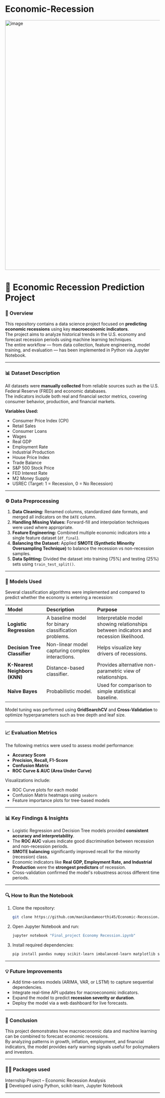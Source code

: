 # Economic-Recession
<img width="1440" height="810" alt="image" src="https://github.com/user-attachments/assets/57dce0b2-0ca1-436f-bedd-a3c94e1f4533" /> 


# 🏦 Economic Recession Prediction Project

### 📘 Overview
This repository contains a data science project focused on **predicting economic recessions** using key **macroeconomic indicators**.  
The project aims to analyze historical trends in the U.S. economy and forecast recession periods using machine learning techniques.  
The entire workflow — from data collection, feature engineering, model training, and evaluation — has been implemented in Python via Jupyter Notebook.

---

### 📊 Dataset Description
All datasets were **manually collected** from reliable sources such as the U.S. Federal Reserve (FRED) and economic databases.  
The indicators include both real and financial sector metrics, covering consumer behavior, production, and financial markets.

**Variables Used:**
- Consumer Price Index (CPI)
- Retail Sales
- Consumer Loans
- Wages
- Real GDP
- Employment Rate
- Industrial Production
- House Price Index
- Trade Balance
- S&P 500 Stock Price
- FED Interest Rate
- M2 Money Supply
- USREC (Target: 1 = Recession, 0 = No Recession)

---

### ⚙️ Data Preprocessing
1. **Data Cleaning:** Renamed columns, standardized date formats, and merged all indicators on the `DATE` column.  
2. **Handling Missing Values:** Forward-fill and interpolation techniques were used where appropriate.  
3. **Feature Engineering:** Combined multiple economic indicators into a single feature dataset (`df_final`).  
4. **Balancing the Dataset:** Applied **SMOTE (Synthetic Minority Oversampling Technique)** to balance the recession vs non-recession samples.  
5. **Data Splitting:** Divided the dataset into training (75%) and testing (25%) sets using `train_test_split()`.

---

### 🤖 Models Used
Several classification algorithms were implemented and compared to predict whether the economy is entering a recession:

| Model | Description | Purpose |
|:------|:-------------|:--------|
| **Logistic Regression** | A baseline model for binary classification problems. | Interpretable model showing relationships between indicators and recession likelihood. |
| **Decision Tree Classifier** | Non-linear model capturing complex interactions. | Helps visualize key drivers of recessions. |
| **K-Nearest Neighbors (KNN)** | Distance-based classifier. | Provides alternative non-parametric view of relationships. |
| **Naïve Bayes** | Probabilistic model. | Used for comparison to simple statistical baseline. |

Model tuning was performed using **GridSearchCV** and **Cross-Validation** to optimize hyperparameters such as tree depth and leaf size.

---

### 📈 Evaluation Metrics
The following metrics were used to assess model performance:

- **Accuracy Score**
- **Precision, Recall, F1-Score**
- **Confusion Matrix**
- **ROC Curve & AUC (Area Under Curve)**

Visualizations include:
- ROC Curve plots for each model  
- Confusion Matrix heatmaps using `seaborn`  
- Feature importance plots for tree-based models

---

### 📊 Key Findings & Insights
- Logistic Regression and Decision Tree models provided **consistent accuracy and interpretability**.  
- The **ROC AUC** values indicate good discrimination between recession and non-recession periods.  
- **SMOTE balancing** significantly improved recall for the minority (recession) class.  
- Economic indicators like **Real GDP, Employment Rate, and Industrial Production** were the **strongest predictors** of recession.  
- Cross-validation confirmed the model's robustness across different time periods.



---

### 🔍 How to Run the Notebook
1. Clone the repository:
   ```bash
   git clone https://github.com/manikandamoorthi45/Economic-Recession.git
   ```
2. Open Jupyter Notebook and run:
   ```bash
   jupyter notebook "Final_project Economy Recession.ipynb"
   ```
3. Install required dependencies:
   ```bash
   pip install pandas numpy scikit-learn imbalanced-learn matplotlib seaborn
   ```

---

### 💡 Future Improvements
- Add time-series models (ARIMA, VAR, or LSTM) to capture sequential dependencies.  
- Integrate real-time API updates for macroeconomic indicators.  
- Expand the model to predict **recession severity or duration**.  
- Deploy the model via a web dashboard for live forecasts.

---

### 📜 Conclusion
This project demonstrates how macroeconomic data and machine learning can be combined to forecast economic recessions.  
By analyzing patterns in growth, inflation, employment, and financial indicators, the model provides early warning signals useful for policymakers and investors.

---

### 👨‍💻 Packages used 
Internship Project – Economic Recession Analysis  
📍 Developed using Python, scikit-learn, Jupyter Notebook

---

